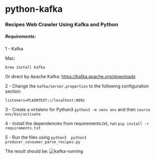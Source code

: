 
# python-kafka
### Recipes Web Crawler Using Kafka and Python

##### Requirements:
1 - Kafka

Mac:
```Mac OS X
brew install kafka
```

Or direct by Apache Kafka: https://kafka.apache.org/downloads

2 - Change the ``kafka/server.properties`` to the following configuration section:

```buildoutcfg
listeners=PLAINTEXT://localhost:9092
```

3 - Create a virtalenv for Python3 `python3 -m venv env` and then `source env/bin/activate`

4 - Install the dependencies from requirements.txt, run `pip install -r requirements.txt`

5 - Run the files using `python3  python3 producer_consumer_parse_recipes.py` 

The result should be:
![kafka-running](/img/kafka-running.png)